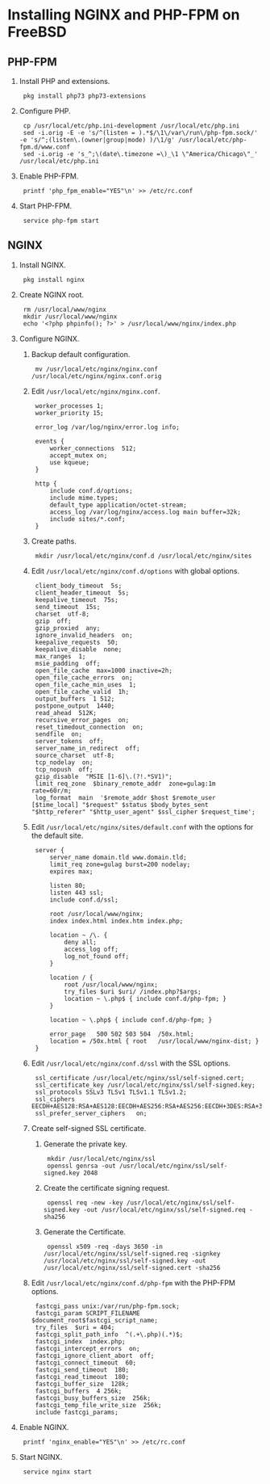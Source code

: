 # Installing NGINX and PHP-FPM on FreeBSD

## PHP-FPM

1. Install PHP and extensions.

		pkg install php73 php73-extensions

1. Configure PHP.

		cp /usr/local/etc/php.ini-development /usr/local/etc/php.ini
		sed -i.orig -E -e 's/^(listen = ).*$/\1\/var\/run\/php-fpm.sock/' -e 's/^;(listen\.(owner|group|mode) )/\1/g' /usr/local/etc/php-fpm.d/www.conf
		sed -i.orig -e 's_^;\(date\.timezone =\)_\1 \"America/Chicago\"_' /usr/local/etc/php.ini
		
1. Enable PHP-FPM.

		printf 'php_fpm_enable="YES"\n' >> /etc/rc.conf
		
1. Start PHP-FPM.

		service php-fpm start

## NGINX

1. Install NGINX.

		pkg install nginx
		
1. Create NGINX root.

		rm /usr/local/www/nginx
		mkdir /usr/local/www/nginx
		echo '<?php phpinfo(); ?>' > /usr/local/www/nginx/index.php
				
1. Configure NGINX.

	1. Backup default configuration.

			mv /usr/local/etc/nginx/nginx.conf /usr/local/etc/nginx/nginx.conf.orig

	1. Edit `/usr/local/etc/nginx/nginx.conf`.

			worker_processes 1;
			worker_priority 15;

			error_log /var/log/nginx/error.log info;

			events {
				worker_connections  512;
				accept_mutex on;
				use kqueue;
			}

			http {
				include conf.d/options;
				include mime.types;
				default_type application/octet-stream;
				access_log /var/log/nginx/access.log main buffer=32k;
				include sites/*.conf;
			}

	1. Create paths.

			mkdir /usr/local/etc/nginx/conf.d /usr/local/etc/nginx/sites
			
	1. Edit `/usr/local/etc/nginx/conf.d/options` with global options.

			client_body_timeout  5s;
			client_header_timeout  5s;
			keepalive_timeout  75s;
			send_timeout  15s;
			charset  utf-8;
			gzip  off;
			gzip_proxied  any;
			ignore_invalid_headers  on;
			keepalive_requests  50;
			keepalive_disable  none;
			max_ranges  1;
			msie_padding  off;
			open_file_cache  max=1000 inactive=2h;
			open_file_cache_errors  on;
			open_file_cache_min_uses  1;
			open_file_cache_valid  1h;
			output_buffers  1 512;
			postpone_output  1440;
			read_ahead  512K;
			recursive_error_pages  on;
			reset_timedout_connection  on;
			sendfile  on;
			server_tokens  off;
			server_name_in_redirect  off;
			source_charset  utf-8;
			tcp_nodelay  on;
			tcp_nopush  off;
			gzip_disable  "MSIE [1-6]\.(?!.*SV1)";
			limit_req_zone  $binary_remote_addr  zone=gulag:1m   rate=60r/m;
			log_format  main  '$remote_addr $host $remote_user [$time_local] "$request" $status $body_bytes_sent "$http_referer" "$http_user_agent" $ssl_cipher $request_time';

	1. Edit `/usr/local/etc/nginx/sites/default.conf` with the options for the default site.

			server {
				server_name domain.tld www.domain.tld;
				limit_req zone=gulag burst=200 nodelay;
				expires max;
			 
				listen 80;
				listen 443 ssl;
				include conf.d/ssl;
			 
				root /usr/local/www/nginx;
				index index.html index.htm index.php;
			 
				location ~ /\. {
					deny all;
					access_log off;
					log_not_found off;
				}
			 
				location / { 
					root /usr/local/www/nginx;
					try_files $uri $uri/ /index.php?$args;
			 		location ~ \.php$ { include conf.d/php-fpm; }
				}
			 			 
				location ~ \.php$ { include conf.d/php-fpm; }
			 
				error_page   500 502 503 504  /50x.html;
				location = /50x.html { root   /usr/local/www/nginx-dist; }
			}
			
	1. Edit `/usr/local/etc/nginx/conf.d/ssl` with the SSL options.

			ssl_certificate /usr/local/etc/nginx/ssl/self-signed.cert;
			ssl_certificate_key /usr/local/etc/nginx/ssl/self-signed.key;
			ssl_protocols SSLv3 TLSv1 TLSv1.1 TLSv1.2;
			ssl_ciphers EECDH+AES128:RSA+AES128:EECDH+AES256:RSA+AES256:EECDH+3DES:RSA+3DES:EECDH+RC4:RSA+RC4:!MD5;
			ssl_prefer_server_ciphers   on;

			
	1. Create self-signed SSL certificate.

		1. Generate the private key.

				mkdir /usr/local/etc/nginx/ssl
				openssl genrsa -out /usr/local/etc/nginx/ssl/self-signed.key 2048
				
		1. Create the certificate signing request.

				openssl req -new -key /usr/local/etc/nginx/ssl/self-signed.key -out /usr/local/etc/nginx/ssl/self-signed.req -sha256
				
		1. Generate the Certificate.

				openssl x509 -req -days 3650 -in /usr/local/etc/nginx/ssl/self-signed.req -signkey /usr/local/etc/nginx/ssl/self-signed.key -out /usr/local/etc/nginx/ssl/self-signed.cert -sha256

	1. Edit `/usr/local/etc/nginx/conf.d/php-fpm` with the PHP-FPM options.

			fastcgi_pass unix:/var/run/php-fpm.sock;
			fastcgi_param SCRIPT_FILENAME $document_root$fastcgi_script_name;
			try_files  $uri = 404;
			fastcgi_split_path_info  ^(.+\.php)(.*)$;
			fastcgi_index  index.php;
			fastcgi_intercept_errors  on;
			fastcgi_ignore_client_abort  off;
			fastcgi_connect_timeout  60;
			fastcgi_send_timeout  180;
			fastcgi_read_timeout  180;
			fastcgi_buffer_size  128k;
			fastcgi_buffers  4 256k;
			fastcgi_busy_buffers_size  256k;
			fastcgi_temp_file_write_size  256k;
			include fastcgi_params;

1. Enable NGINX.

		printf 'nginx_enable="YES"\n' >> /etc/rc.conf
		
1. Start NGINX.

		service nginx start
